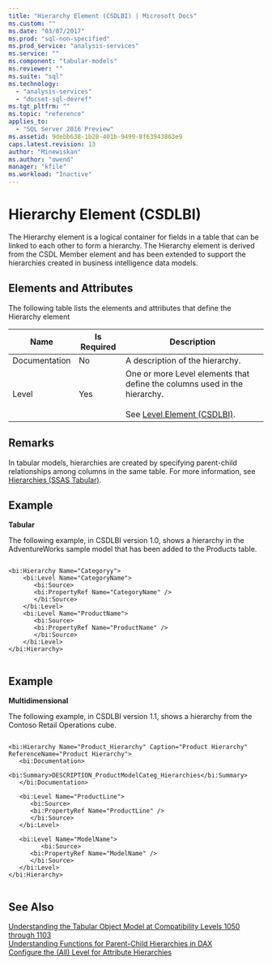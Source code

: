 ```yaml
---
title: "Hierarchy Element (CSDLBI) | Microsoft Docs"
ms.custom: ""
ms.date: "03/07/2017"
ms.prod: "sql-non-specified"
ms.prod_service: "analysis-services"
ms.service: ""
ms.component: "tabular-models"
ms.reviewer: ""
ms.suite: "sql"
ms.technology: 
  - "analysis-services"
  - "docset-sql-devref"
ms.tgt_pltfrm: ""
ms.topic: "reference"
applies_to: 
  - "SQL Server 2016 Preview"
ms.assetid: 9debb638-1b28-401b-9499-8f63943863e9
caps.latest.revision: 13
author: "Minewiskan"
ms.author: "owend"
manager: "kfile"
ms.workload: "Inactive"
---
```

# Hierarchy Element (CSDLBI)
  The Hierarchy element is a logical container for fields in a table that can be linked to each other to form a hierarchy. The Hierarchy element is derived from the CSDL Member element and has been extended to support the hierarchies created in business intelligence data models.  
  
## Elements and Attributes  
 The following table lists the elements and attributes that define the Hierarchy element  
  
|Name|Is Required|Description|  
|----------|-----------------|-----------------|  
|Documentation|No|A description of the hierarchy.|  
|Level|Yes|One or more Level elements that define the columns used in the hierarchy.<br /><br /> See [Level Element &#40;CSDLBI&#41;](../../../analysis-services/tabular-model-programming-compatibility-levels-1050-1103/conceptual-schema-definition-language-csdl/level-element-csdlbi.md).|  
  
## Remarks  
 In tabular models, hierarchies are created by specifying parent-child relationships among columns in the same table. For more information, see [Hierarchies &#40;SSAS Tabular&#41;](../../../analysis-services/tabular-models/hierarchies-ssas-tabular.md).  
  
## Example  
 **Tabular**  
  
 The following example, in CSDLBI version 1.0, shows a hierarchy in the AdventureWorks sample model that has been added to the Products table.  
  
```  
  
<bi:Hierarchy Name="Categoryy">  
    <bi:Level Name="CategoryName">  
       <bi:Source>  
       <bi:PropertyRef Name="CategoryName" />  
       </bi:Source>  
    </bi:Level>  
    <bi:Level Name="ProductName">  
       <bi:Source>  
       <bi:PropertyRef Name="ProductName" />  
       </bi:Source>  
    </bi:Level>  
</bi:Hierarchy>  
  
```  
  
## Example  
 **Multidimensional**  
  
 The following example, in CSDLBI version 1.1, shows a hierarchy from the Contoso Retail Operations cube.  
  
```  
  
<bi:Hierarchy Name="Product_Hierarchy" Caption="Product Hierarchy" ReferenceName="Product Hierarchy">  
   <bi:Documentation>  
      <bi:Summary>DESCRIPTION_ProductModelCateg_Hierarchies</bi:Summary>  
   </bi:Documentation>  
  
   <bi:Level Name="ProductLine">  
      <bi:Source>  
      <bi:PropertyRef Name="ProductLine" />  
      </bi:Source>  
   </bi:Level>  
  
   <bi:Level Name="ModelName">  
         <bi:Source>  
      <bi:PropertyRef Name="ModelName" />  
      </bi:Source>  
   </bi:Level>  
</bi:Hierarchy>  
  
```  
  
## See Also  
 [Understanding the Tabular Object Model at Compatibility Levels 1050 through 1103](../../../analysis-services/tabular-model-programming-compatibility-levels-1050-1103/representation/understanding-tabular-object-model-at-levels-1050-through-1103.md)   
 [Understanding Functions for Parent-Child Hierarchies in DAX](http://msdn.microsoft.com/en-us/b11f0cff-cee4-4ae7-a5b3-ebe288fc42d3)   
 [Configure the &#40;All&#41; Level for Attribute Hierarchies](../../../analysis-services/multidimensional-models/database-dimensions-configure-the-all-level-for-attribute-hierarchies.md)  
  
  
